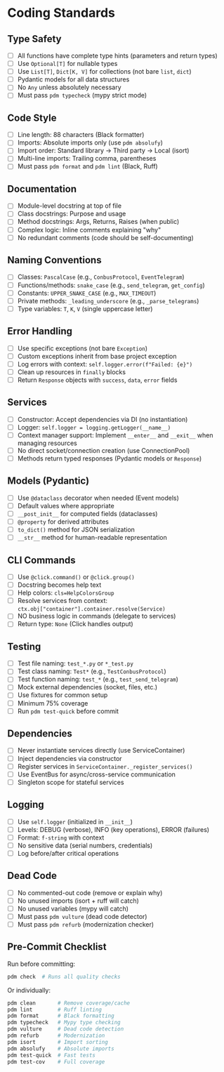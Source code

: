 # Coding Standards

## Type Safety
- [ ] All functions have complete type hints (parameters and return types)
- [ ] Use `Optional[T]` for nullable types
- [ ] Use `List[T]`, `Dict[K, V]` for collections (not bare `list`, `dict`)
- [ ] Pydantic models for all data structures
- [ ] No `Any` unless absolutely necessary
- [ ] Must pass `pdm typecheck` (mypy strict mode)

## Code Style
- [ ] Line length: 88 characters (Black formatter)
- [ ] Imports: Absolute imports only (use `pdm absolufy`)
- [ ] Import order: Standard library → Third party → Local (isort)
- [ ] Multi-line imports: Trailing comma, parentheses
- [ ] Must pass `pdm format` and `pdm lint` (Black, Ruff)

## Documentation
- [ ] Module-level docstring at top of file
- [ ] Class docstrings: Purpose and usage
- [ ] Method docstrings: Args, Returns, Raises (when public)
- [ ] Complex logic: Inline comments explaining "why"
- [ ] No redundant comments (code should be self-documenting)

## Naming Conventions
- [ ] Classes: `PascalCase` (e.g., `ConbusProtocol`, `EventTelegram`)
- [ ] Functions/methods: `snake_case` (e.g., `send_telegram`, `get_config`)
- [ ] Constants: `UPPER_SNAKE_CASE` (e.g., `MAX_TIMEOUT`)
- [ ] Private methods: `_leading_underscore` (e.g., `_parse_telegrams`)
- [ ] Type variables: `T`, `K`, `V` (single uppercase letter)

## Error Handling
- [ ] Use specific exceptions (not bare `Exception`)
- [ ] Custom exceptions inherit from base project exception
- [ ] Log errors with context: `self.logger.error(f"Failed: {e}")`
- [ ] Clean up resources in `finally` blocks
- [ ] Return `Response` objects with `success`, `data`, `error` fields

## Services
- [ ] Constructor: Accept dependencies via DI (no instantiation)
- [ ] Logger: `self.logger = logging.getLogger(__name__)`
- [ ] Context manager support: Implement `__enter__` and `__exit__` when managing resources
- [ ] No direct socket/connection creation (use ConnectionPool)
- [ ] Methods return typed responses (Pydantic models or `Response`)

## Models (Pydantic)
- [ ] Use `@dataclass` decorator when needed (Event models)
- [ ] Default values where appropriate
- [ ] `__post_init__` for computed fields (dataclasses)
- [ ] `@property` for derived attributes
- [ ] `to_dict()` method for JSON serialization
- [ ] `__str__` method for human-readable representation

## CLI Commands
- [ ] Use `@click.command()` or `@click.group()`
- [ ] Docstring becomes help text
- [ ] Help colors: `cls=HelpColorsGroup`
- [ ] Resolve services from context: `ctx.obj["container"].container.resolve(Service)`
- [ ] NO business logic in commands (delegate to services)
- [ ] Return type: `None` (Click handles output)

## Testing
- [ ] Test file naming: `test_*.py` or `*_test.py`
- [ ] Test class naming: `Test*` (e.g., `TestConbusProtocol`)
- [ ] Test function naming: `test_*` (e.g., `test_send_telegram`)
- [ ] Mock external dependencies (socket, files, etc.)
- [ ] Use fixtures for common setup
- [ ] Minimum 75% coverage
- [ ] Run `pdm test-quick` before commit

## Dependencies
- [ ] Never instantiate services directly (use ServiceContainer)
- [ ] Inject dependencies via constructor
- [ ] Register services in `ServiceContainer._register_services()`
- [ ] Use EventBus for async/cross-service communication
- [ ] Singleton scope for stateful services

## Logging
- [ ] Use `self.logger` (initialized in `__init__`)
- [ ] Levels: DEBUG (verbose), INFO (key operations), ERROR (failures)
- [ ] Format: `f-string` with context
- [ ] No sensitive data (serial numbers, credentials)
- [ ] Log before/after critical operations

## Dead Code
- [ ] No commented-out code (remove or explain why)
- [ ] No unused imports (isort + ruff will catch)
- [ ] No unused variables (mypy will catch)
- [ ] Must pass `pdm vulture` (dead code detector)
- [ ] Must pass `pdm refurb` (modernization checker)

## Pre-Commit Checklist
Run before committing:
```bash
pdm check  # Runs all quality checks
```

Or individually:
```bash
pdm clean       # Remove coverage/cache
pdm lint        # Ruff linting
pdm format      # Black formatting
pdm typecheck   # Mypy type checking
pdm vulture     # Dead code detection
pdm refurb      # Modernization
pdm isort       # Import sorting
pdm absolufy    # Absolute imports
pdm test-quick  # Fast tests
pdm test-cov    # Full coverage
```
